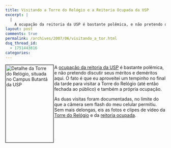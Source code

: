 ```yaml
---
title: Visitando a Torre do Relógio e a Reitoria Ocupada da USP
excerpt: |
  |
    A ocupação da reitoria da USP é bastante polêmica, e não pretendo discutir seus méritos e deméritos aqui. O fato é que eu aproveitei um tempinho no final da tarde para visitar a Torre do Relógio (até então fechada ao...
layout: post
comments: true
permalink: /archives/2007/06/visitando_a_tor.html
dsq_thread_id:
  - 1751443816
categories:
---
```

<img title="Detalhe da Torre do Relógio, situada no Campus Butantã da USP" src="//chester.me/archives/img/torre_do_relogio.jpg" width="150" height="243" align="left" style="margin-right:2px" border="1" />A [ocupação da reitoria da USP][1] é bastante polêmica, e não pretendo discutir seus méritos e deméritos aqui. O fato é que eu aproveitei um tempinho no final da tarde para visitar a Torre do Relógio (até então fechada ao público) e também a própria ocupação.

As duas visitas foram documentadas, no limite do que a câmera sem flash do meu celular permitiu. Sem mais delongas, eis as fotos e clipes de vídeo da [Torre do Relógio][2] e da [reitoria ocupada][3].

 [1]: http://news.google.com.br/news?hl=pt-BR&#038;ned=pt-BR_br&#038;q=ocupa%C3%A7%C3%A3o+da+reitoria+da+usp&#038;btnG=Pesquisar+not%C3%ADcias
 [2]: //chester.me/fotos/torre/
 [3]: //chester.me/fotos/ocupacao/
